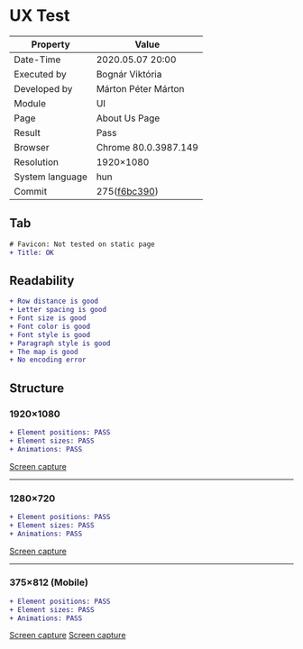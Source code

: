 ﻿
# UX Test

| Property | Value |
| -- | -- |
| Date-Time | 2020.05.07 20:00 |
| Executed by | Bognár Viktória|
| Developed by | Márton Péter Márton |
| Module | UI |
| Page | About Us Page |
| Result | Pass |
| Browser | Chrome 80.0.3987.149  |
| Resolution | 1920×1080 |
| System language | hun |
| Commit | 275([f6bc390](https://github.com/dombidav/afp2_web/commit/f6bc3907227386a59b0125c458b9ba4e373d60be)) |

## Tab
```diff
# Favicon: Not tested on static page
+ Title: OK
```

## Readability

```diff
+ Row distance is good
+ Letter spacing is good
+ Font size is good
+ Font color is good
+ Font style is good
+ Paragraph style is good
+ The map is good
+ No encoding error
```

## Structure

### 1920×1080

```diff
+ Element positions: PASS
+ Element sizes: PASS
+ Animations: PASS
```
[Screen capture](https://github.com/dombidav/afp2_web/raw/master/test/UX/About_us_2020-05-07/about1080p.png)

---

### 1280×720

```diff
+ Element positions: PASS
+ Element sizes: PASS
+ Animations: PASS
```

[Screen capture](https://github.com/dombidav/afp2_web/raw/master/test/UX/About_us_2020-05-07/about720p.png)

---

### 375×812 (Mobile)

```diff
+ Element positions: PASS
+ Element sizes: PASS
+ Animations: PASS
```
[Screen capture](https://github.com/dombidav/afp2_web/raw/master/test/UX/About_us_2020-05-07/aboutlandscape.png)
[Screen capture](https://github.com/dombidav/afp2_web/raw/master/test/UX/About_us_2020-05-07/aboutportrait.png)

